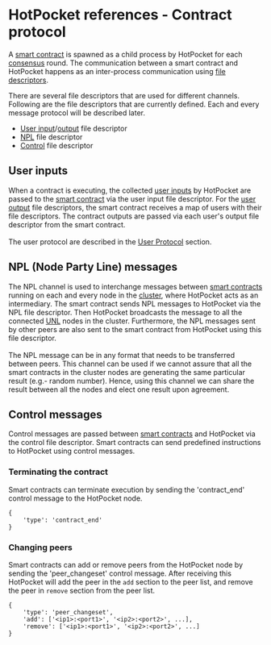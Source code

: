 # HotPocket references - Contract protocol
A [smart contract](concepts.md#smart-contract) is spawned as a child process by HotPocket for each [consensus](concepts.md#consensus) round. The communication between a smart contract and HotPocket happens as an inter-process communication using [file descriptors](https://en.wikipedia.org/wiki/File_descriptor).

There are several file descriptors that are used for different channels. Following are the file descriptors that are currently defined. Each and every message protocol will be described later.
- [User input](concepts.md#user-inputs)/[output](concepts.md#user-outputs) file descriptor
- [NPL](#npl-node-party-line-messages) file descriptor
- [Control](#control-messages) file descriptor

## User inputs
When a contract is executing, the collected [user inputs](concepts.md#user-inputs) by HotPocket are passed to the [smart contract](concepts.md#smart-contract) via the user input file descriptor. For the [user output](concepts.md#user-outputs) file descriptors, the smart contract receives a map of users with their file descriptors. The contract outputs are passed via each user's output file descriptor from the smart contract.<br><br> The user protocol are described in the [User Protocol](reference-client-protocol.md) section.

## NPL (Node Party Line) messages
The NPL channel is used to interchange messages between [smart contracts](concepts.md#smart-contract) running on each and every node in the [cluster](concepts.md#hotpocket-cluster), where HotPocket acts as an intermediary. The smart contract sends NPL messages to HotPocket via the NPL file descriptor. Then HotPocket broadcasts the message to all the connected [UNL](concepts.md#unl---unique-node-list) nodes in the cluster. Furthermore, the NPL messages sent by other peers are also sent to the smart contract from HotPocket using this file descriptor.<br><br> The NPL message can be in any format that needs to be transferred between peers. This channel can be used if we cannot assure that all the smart contracts in the cluster nodes are generating the same particular result (e.g.- random number). Hence, using this channel we can share the result between all the nodes and elect one result upon agreement.

## Control messages
Control messages are passed between [smart contracts](concepts.md#smart-contract) and HotPocket via the control file descriptor. Smart contracts can send predefined instructions to HotPocket using control messages.

### Terminating the contract
Smart contracts can terminate execution by sending the 'contract_end' control message to the HotPocket node.

    {
        'type': 'contract_end'
    }


### Changing peers
Smart contracts can add or remove peers from the HotPocket node by sending the 'peer_changeset' control message. After receiving this HotPocket will add the peer in the `add` section to the peer list, and remove the peer in `remove` section from the peer list.

    {
        'type': 'peer_changeset',
        'add': ['<ip1>:<port1>', '<ip2>:<port2>', ...],
        'remove': ['<ip1>:<port1>', '<ip2>:<port2>', ...]
    }